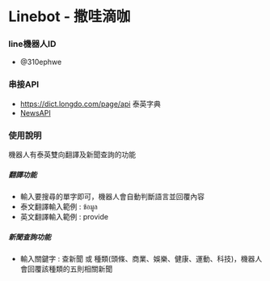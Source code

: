 # Linebot - 撒哇滴咖
### line機器人ID
  * @310ephwe
### 串接API
* https://dict.longdo.com/page/api 泰英字典
* [NewsAPI](https://newsapi.org/)
### 使用說明
  機器人有泰英雙向翻譯及新聞查詢的功能 

  ##### 翻譯功能
  * 輸入要搜尋的單字即可，機器人會自動判斷語言並回覆內容 
  * 泰文翻譯輸入範例 : ข้อมูล
  * 英文翻譯輸入範例 : provide
  ##### 新聞查詢功能
  * 輸入關鍵字 : 查新聞 或 種類(頭條、商業、娛樂、健康、運動、科技)，機器人會回覆該種類的五則相關新聞